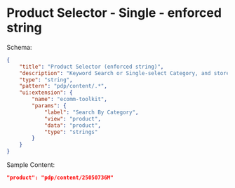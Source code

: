 # Product Selector - Single - enforced string

Schema:

```json
{
	"title": "Product Selector (enforced string)",
	"description": "Keyword Search or Single-select Category, and store Product ID as enforced string",
	"type": "string",
	"pattern": "pdp/content/.*",
	"ui:extension": {
		"name": "ecomm-toolkit",
		"params": {
			"label": "Search By Category",
			"view": "product",
			"data": "product",
			"type": "strings"
		}
	}
}
```

Sample Content:

```json
"product": "pdp/content/25050736M"
```
